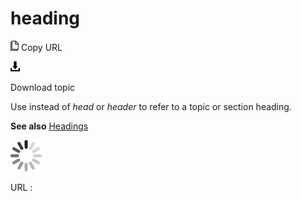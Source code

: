 # heading

![Copy URL](media/heading/Copy.png)
Copy URL

![Download](media/heading/Download.png)

Download topic

Use instead of *head* or *header* to refer to a topic or section heading.

**See also** [Headings](https://worldready.cloudapp.net/Styleguide/Read?id=2700&topicid=36408)

![In progress](media/heading/activity-large.gif)

URL :
